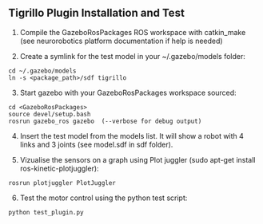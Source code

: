 Tigrillo Plugin Installation and Test
-------------------------------------

1. Compile the GazeboRosPackages ROS workspace with catkin_make (see neurorobotics platform documentation if help is needed)

2. Create a symlink for the test model in your ~/.gazebo/models folder:
```
cd ~/.gazebo/models
ln -s <package_path>/sdf tigrillo
```

3. Start gazebo with your GazeboRosPackages workspace sourced:
```
cd <GazeboRosPackages>
source devel/setup.bash
rosrun gazebo_ros gazebo  (--verbose for debug output)
```

4. Insert the test model from the models list. It will show a robot with 4 links and 3 joints (see model.sdf in sdf folder).

5. Vizualise the sensors on a graph using Plot juggler (sudo apt-get install ros-kinetic-plotjuggler):
```
rosrun plotjuggler PlotJuggler
```

6. Test the motor control using the python test script:
```
python test_plugin.py
```

